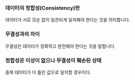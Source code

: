 ### 데이터의 정합성(Consistency)란

데이터가 서로 모순 없이 일관되게 일치해야 한다는 것을 의미합니다.

### 무결성과의 차이

무결성은 데이터가 정확하고 완전해야 한다는 것을 말합니다.

### 정합성은 이상이 없으나 무결성이 훼손된 상태

중복 데이터가 다 틀린 값으로 일치할 경우이다.
